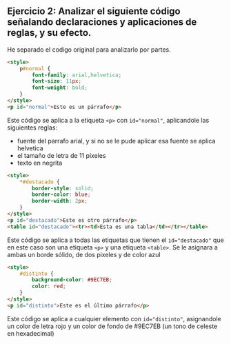 ## Ejercicio 2: Analizar el siguiente código señalando declaraciones y aplicaciones de reglas, y su efecto.

He separado el codigo original para analizarlo por partes.
```html
<style>
    p#normal {
        font-family: arial,helvetica;
        font-size: 11px;
        font-weight: bold;
    }
</style>
<p id="normal">Este es un párrafo</p>
```
Este código se aplica a la etiqueta `<p>` con `id="normal"`, aplicandole las siguientes reglas:
- fuente del parrafo arial, y si no se le pude aplicar esa fuente se aplica helvetica
- el tamaño de letra de 11 píxeles
- texto en negrita


```html
<style>
    *#destacado {
        border-style: solid;
        border-color: blue;
        border-width: 2px;
    }
</style>
<p id="destacado">Este es otro párrafo</p>
<table id="destacado"><tr><td>Esta es una tabla</td></tr></table>
```

Este código se aplica a todas las etiquetas que tienen el `id="destacado"` que en este caso son una etiqueta  `<p>` y una etiqueta `<table>`. Se le asignara a ambas un borde sólido, de dos pixeles y de color azul

```html
<style>
    #distinto {
        background-color: #9EC7EB;
        color: red;
    }
</style>
<p id="distinto">Este es el último párrafo</p>
```
Este código se aplica a cualquier elemento con `id="distinto"`, asignandole un color de letra rojo y un color de fondo de #9EC7EB (un tono de celeste en hexadecimal)
